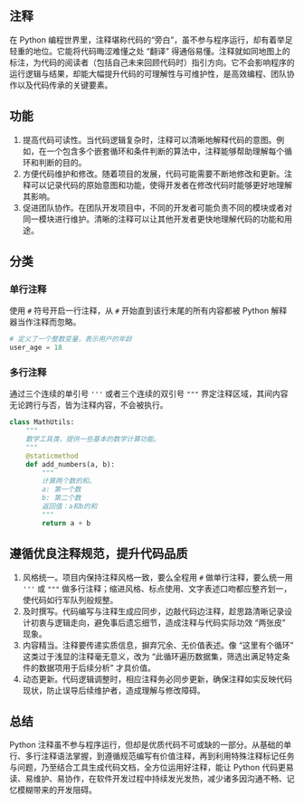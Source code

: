 ## 注释

在 Python 编程世界里，注释堪称代码的“旁白”，虽不参与程序运行，却有着举足轻重的地位。它能将代码晦涩难懂之处 “翻译” 得通俗易懂。注释就如同地图上的标注，为代码的阅读者（包括自己未来回顾代码时）指引方向。它不会影响程序的运行逻辑与结果，却能大幅提升代码的可理解性与可维护性，是高效编程、团队协作以及代码传承的关键要素。

## 功能

1. 提高代码可读性。当代码逻辑复杂时，注释可以清晰地解释代码的意图。例如，在一个包含多个嵌套循环和条件判断的算法中，注释能够帮助理解每个循环和判断的目的。
1. 方便代码维护和修改。随着项目的发展，代码可能需要不断地修改和更新。注释可以记录代码的原始意图和功能，使得开发者在修改代码时能够更好地理解其影响。
1. 促进团队协作。在团队开发项目中，不同的开发者可能负责不同的模块或者对同一模块进行维护。清晰的注释可以让其他开发者更快地理解代码的功能和用途。

## 分类

### 单行注释

使用 `#` 符号开启一行注释，从 `#` 开始直到该行末尾的所有内容都被 Python 解释器当作注释而忽略。

```python
# 定义了一个整数变量，表示用户的年龄
user_age = 18
```

### 多行注释

通过三个连续的单引号 `'''` 或者三个连续的双引号 `"""` 界定注释区域，其间内容无论跨行与否，皆为注释内容，不会被执行。

```python
class MathUtils:
    """
    数学工具类，提供一些基本的数学计算功能。
    """
    @staticmethod
    def add_numbers(a, b):
        """
        计算两个数的和。
        a: 第一个数
        b: 第二个数
        返回值：a和b的和
        """
        return a + b
```

## 遵循优良注释规范，提升代码品质

1. 风格统一。项目内保持注释风格一致，要么全程用 `#` 做单行注释，要么统一用 `'''` 或 `"""` 做多行注释；缩进风格、标点使用、文字表述口吻都应整齐划一，使代码如行军队列般规整。
2. 及时撰写。代码编写与注释生成应同步，边敲代码边注释，趁思路清晰记录设计初衷与逻辑走向，避免事后遗忘细节，造成注释与代码实际功效 “两张皮” 现象。
3. 内容精当。注释要传递实质信息，摒弃冗余、无价值表述。像 “这里有个循环” 这类过于浅显的注释毫无意义，改为 “此循环遍历数据集，筛选出满足特定条件的数据项用于后续分析” 才具价值。
4. 动态更新。代码逻辑调整时，相应注释务必同步更新，确保注释如实反映代码现状，防止误导后续维护者，造成理解与修改障碍。

## 总结

Python 注释虽不参与程序运行，但却是优质代码不可或缺的一部分。从基础的单行、多行注释语法掌握，到遵循规范编写有价值注释，再到利用特殊注释标记任务与问题，乃至结合工具生成代码文档，全方位运用好注释，能让 Python 代码更易读、易维护、易协作，在软件开发过程中持续发光发热，减少诸多因沟通不畅、记忆模糊带来的开发阻碍。
